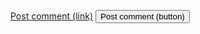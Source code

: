 <a href="#" class="button pill">Post comment (link)</a>
<button class="button" type="submit">Post comment (button)</button>
